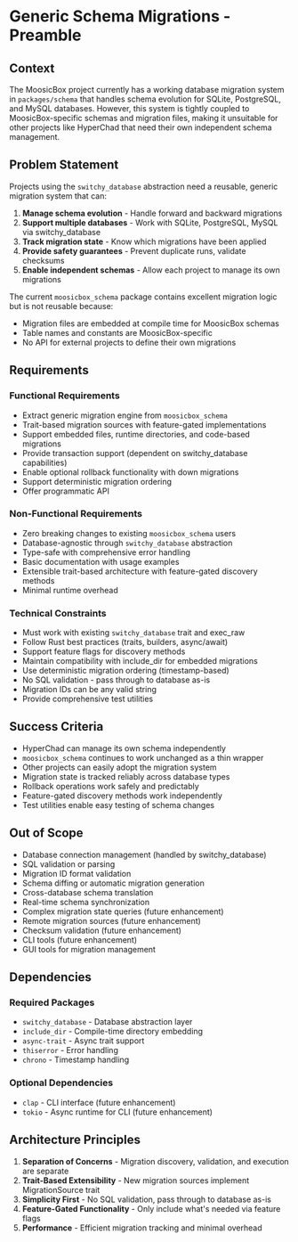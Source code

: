 # Generic Schema Migrations - Preamble

## Context

The MoosicBox project currently has a working database migration system in `packages/schema` that handles schema evolution for SQLite, PostgreSQL, and MySQL databases. However, this system is tightly coupled to MoosicBox-specific schemas and migration files, making it unsuitable for other projects like HyperChad that need their own independent schema management.

## Problem Statement

Projects using the `switchy_database` abstraction need a reusable, generic migration system that can:

1. **Manage schema evolution** - Handle forward and backward migrations
2. **Support multiple databases** - Work with SQLite, PostgreSQL, MySQL via switchy_database
3. **Track migration state** - Know which migrations have been applied
4. **Provide safety guarantees** - Prevent duplicate runs, validate checksums
5. **Enable independent schemas** - Allow each project to manage its own migrations

The current `moosicbox_schema` package contains excellent migration logic but is not reusable because:
- Migration files are embedded at compile time for MoosicBox schemas
- Table names and constants are MoosicBox-specific
- No API for external projects to define their own migrations

## Requirements

### Functional Requirements

- Extract generic migration engine from `moosicbox_schema`
- Trait-based migration sources with feature-gated implementations
- Support embedded files, runtime directories, and code-based migrations
- Provide transaction support (dependent on switchy_database capabilities)
- Enable optional rollback functionality with down migrations
- Support deterministic migration ordering
- Offer programmatic API

### Non-Functional Requirements

- Zero breaking changes to existing `moosicbox_schema` users
- Database-agnostic through `switchy_database` abstraction
- Type-safe with comprehensive error handling
- Basic documentation with usage examples
- Extensible trait-based architecture with feature-gated discovery methods
- Minimal runtime overhead

### Technical Constraints

- Must work with existing `switchy_database` trait and exec_raw
- Follow Rust best practices (traits, builders, async/await)
- Support feature flags for discovery methods
- Maintain compatibility with include_dir for embedded migrations
- Use deterministic migration ordering (timestamp-based)
- No SQL validation - pass through to database as-is
- Migration IDs can be any valid string
- Provide comprehensive test utilities

## Success Criteria

- HyperChad can manage its own schema independently
- `moosicbox_schema` continues to work unchanged as a thin wrapper
- Other projects can easily adopt the migration system
- Migration state is tracked reliably across database types
- Rollback operations work safely and predictably
- Feature-gated discovery methods work independently
- Test utilities enable easy testing of schema changes

## Out of Scope

- Database connection management (handled by switchy_database)
- SQL validation or parsing
- Migration ID format validation
- Schema diffing or automatic migration generation
- Cross-database schema translation
- Real-time schema synchronization
- Complex migration state queries (future enhancement)
- Remote migration sources (future enhancement)
- Checksum validation (future enhancement)
- CLI tools (future enhancement)
- GUI tools for migration management

## Dependencies

### Required Packages
- `switchy_database` - Database abstraction layer
- `include_dir` - Compile-time directory embedding
- `async-trait` - Async trait support
- `thiserror` - Error handling
- `chrono` - Timestamp handling

### Optional Dependencies
- `clap` - CLI interface (future enhancement)
- `tokio` - Async runtime for CLI (future enhancement)

## Architecture Principles

1. **Separation of Concerns** - Migration discovery, validation, and execution are separate
2. **Trait-Based Extensibility** - New migration sources implement MigrationSource trait
3. **Simplicity First** - No SQL validation, pass through to database as-is
4. **Feature-Gated Functionality** - Only include what's needed via feature flags
5. **Performance** - Efficient migration tracking and minimal overhead
